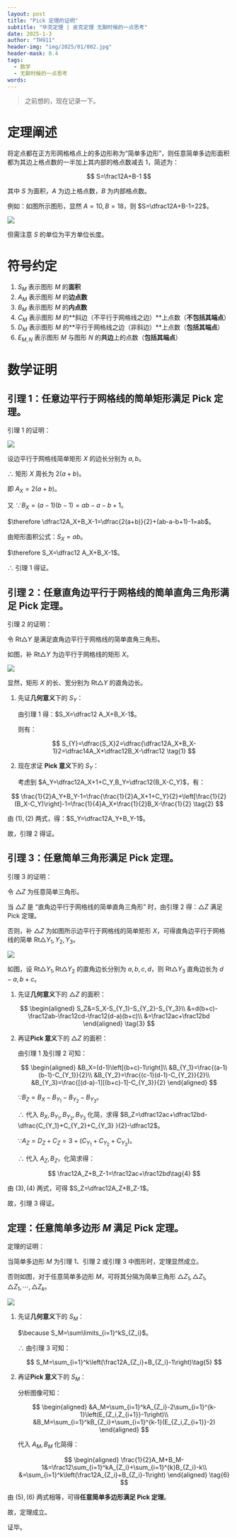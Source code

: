 ```yaml
---
layout: post
title: "Pick 定理的证明"
subtitle: "毕克定理 | 皮克定理 无聊时候的一点思考"
date: 2025-1-3
author: "TH911"
header-img: "img/2025/01/002.jpg"
header-mask: 0.4
tags:
  - 数学
  - 无聊时候的一点思考
words:
---
```


> 之前想的，现在记录一下。

# 定理阐述

将定点都在正方形网格格点上的多边形称为“简单多边形”，则任意简单多边形面积都为其边上格点数的一半加上其内部的格点数减去 $1$，简述为：

$$
S=\frac12A+B-1
$$

其中 $S$ 为面积，$A$ 为边上格点数，$B$ 为内部格点数。

例如：如图所示图形，显然 $A=10,B=18$，则 $S=\dfrac12A+B-1=22$。

![](/img/2025/01/004.svg)

但需注意 $S$ 的单位为平方单位长度。

# 符号约定

1. $S_M$ 表示图形 $M$ 的**面积**
2. $A_M$ 表示图形 $M$ 的**边点数**
3. $B_M$ 表示图形 $M$ 的**内点数**
4. $C_M$ 表示图形 $M$ 的**斜边（不平行于网格线之边）**上点数（**不包括其端点**）
5. $D_M$ 表示图形 $M$ 的**平行于网格线之边（非斜边）**上点数（**包括其端点**）
6. $E_{M,N}$ 表示图形 $M$ 与图形 $N$ 的**共边**上的点数（**包括其端点**）

# 数学证明

## 引理 $1$：任意边平行于网格线的简单矩形满足 Pick 定理。

引理 $1$ 的证明：

![](/img/2025/01/005.svg)

设边平行于网格线简单矩形 $X$ 的边长分别为 $a,b$。

$\therefore$ 矩形 $X$ 周长为 $2(a+b)$。

即 $A_X=2(a+b)$。

又 $\because B_X=(a-1)(b-1)=ab-a-b+1$。

$\therefore \dfrac12A_X+B_X-1=\dfrac{2(a+b)}{2}+(ab-a-b+1)-1=ab$。

由矩形面积公式：$S_X=ab$。

$\therefore S_X=\dfrac12 A_X+B_X-1$。

$\therefore$ 引理 $1$ 得证。

## 引理 $2$：任意直角边平行于网格线的简单直角三角形满足 Pick 定理。

引理 $2$ 的证明：

令 $\text{Rt}\triangle Y$ 是满足直角边平行于网格线的简单直角三角形。

如图，补 $\text{Rt}\triangle Y$ 为边平行于网格线的矩形 $X$。

![](/img/2025/01/006.svg)

显然，矩形 $X$ 的长、宽分别为 $\text{Rt}\triangle Y$ 的直角边长。

1. 先证**几何意义**下的 $S_Y$：

   由引理 $1$ 得：$S_X=\dfrac12 A_X+B_X-1$。

   则有：

   $$
   S_{Y}=\dfrac{S_X}2=\dfrac{\dfrac12A_X+B_X-1}2=\dfrac14A_X+\dfrac12B_X-\dfrac12
   \tag{1}
   $$

2. 现在求证 **Pick 意义**下的 $S_Y$：

   考虑到 $A_Y=\dfrac12A_X+1+C_Y,B_Y=\dfrac12(B_X-C_Y)$，有：

$$
\frac{1}{2}A_Y+B_Y-1=\frac{\frac{1}{2}A_X+1+C_Y}{2}+\left[\frac{1}{2}(B_X-C_Y)\right]-1=\frac{1}{4}A_X+\frac{1}{2}B_X-\frac{1}{2}
\tag{2}
$$

由 $(1),(2)$ 两式，得：$S_Y=\dfrac12A_Y+B_Y-1$。

故，引理 $2$ 得证。

## 引理 $3$：任意简单三角形满足 Pick 定理。

引理 $3$ 的证明：

令 $\triangle Z$ 为任意简单三角形。

当 $\triangle Z$ 是 “直角边平行于网格线的简单直角三角形” 时，由引理 $2$ 得：$\triangle Z$ 满足 Pick 定理。

否则，补 $\triangle Z$ 为如图所示边平行于网格线的简单矩形 $X$，可得直角边平行于网格线的简单 $\text{Rt}\triangle Y_1,Y_2,Y_3$。

![](/img/2025/01/007.svg)

如图，设 $\text{Rt}\triangle Y_1,\text{Rt}\triangle Y_2$ 的直角边长分别为 $a,b,c,d$，则 $\text{Rt}\triangle Y_3$ 直角边长为 $d-a,b+c$。

1. 先证**几何意义**下的 $\triangle Z$ 的面积：

$$
\begin{aligned}
S_Z&=S_X-S_{Y_1}-S_{Y_2}-S_{Y_3}\\
&=d(b+c)-\frac12ab-\frac12cd-\frac12(d-a)(b+c)\\
&=\frac12ac+\frac12bd
\end{aligned}
\tag{3}
$$

2. 再证**Pick 意义**下的 $\triangle Z$ 的面积：

   由引理 $1$ 及引理 $2$ 可知：
   
   $$
   \begin{aligned}
   &B_X=(d-1)\left[(b+c)-1\right]\\
   &B_{Y_1}=\frac{(a-1)(b-1)-C_{Y_1}}{2}\\
   &B_{Y_2}=\frac{(c-1)(d-1)-C_{Y_2}}{2}\\
   &B_{Y_3}=\frac{[(d-a)-1][(b+c)-1]-C_{Y_3}}{2}
   \end{aligned}
   $$
   
   $\because B_Z=B_X-B_{Y_1}-B_{Y_2}-B_{Y_3}$。
   
   $\therefore$ 代入 $B_X,B_{Y_1},B_{Y_2},B_{Y_3}$ 化简，求得 $B_Z=\dfrac12ac+\dfrac12bd-\dfrac{C_{Y_1}+C_{Y_2}+C_{Y_3} }{2}-\dfrac12$。
   
   $\because A_Z=D_Z+C_Z=3+(C_{Y_1}+C_{Y_2}+C_{Y_3})$。
   
   $\therefore$ 代入 $A_Z,B_Z$，化简求得：
   
   $$
   \frac12A_Z+B_Z-1=\frac12ac+\frac12bd\tag{4}
   $$
   

由 $(3),(4)$ 两式，可得 $S_Z=\dfrac12A_Z+B_Z-1$。

故，引理 $3$ 得证。

## 定理：任意简单多边形 $M$ 满足 Pick 定理。

定理的证明：

当简单多边形 $M$ 为引理 $1$、引理 $2$ 或引理 $3$ 中图形时，定理显然成立。

否则如图，对于任意简单多边形 $M$，可将其分隔为简单三角形 $\triangle Z_1,\triangle Z_1,\triangle Z_1,\cdots,\triangle Z_k$。

![](/img/2025/01/008.svg)

1. 先证**几何意义**下的 $S_M$：

   $\because S_M=\sum\limits_{i=1}^kS_{Z_i}$。

   $\therefore$ 由引理 $3$ 可知：

   $$
   S_M=\sum_{i=1}^k\left(\frac12A_{Z_i}+B_{Z_i}-1\right)\tag{5}
   $$

2. 再证**Pick 意义**下的 $S_M$：

   分析图像可知：
   
   $$
   \begin{aligned}
   &A_M=\sum_{i=1}^kA_{Z_i}-2\sum_{i=1}^{k-1}\left(E_{Z_i,Z_{i+1}}-1\right)\\
   &B_M=\sum_{i=1}^kB_{Z_i}+\sum_{i=1}^{k-1}(E_{Z_i,Z_{i+1}}-2)
   \end{aligned}
   $$

   代入 $A_M,B_M$ 化简得：
   
   $$
   \begin{aligned}
   \frac{1}{2}A_M+B_M-1&=\frac12\sum_{i=1}^kA_{Z_i}+\sum_{i=1}^{k}B_{Z_i}-k\\
   &=\sum_{i=1}^k\left(\frac12A_{Z_i}+B_{Z_i}-1\right)
   \end{aligned}
   \tag{6}
   $$

由 $(5),(6)$ 两式相等，可得**任意简单多边形满足 Pick 定理**。

故，定理成立。

证毕。
